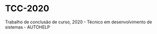 # TCC-2020
Trabalho de conclusão de curso, 2020 - Técnico em desenvolvimento de sistemas - AUTOHELP 
